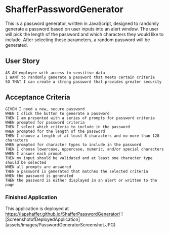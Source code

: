 # ShafferPasswordGenerator

This is a password generator, written in JavaScript, designed to randomly generate a password based on user inputs into an alert window. The user will pick the length of the password and which characters they would like to include. After selecting these parameters, a random password will be generated.

## User Story

```
AS AN employee with access to sensitive data
I WANT to randomly generate a password that meets certain criteria
SO THAT I can create a strong password that provides greater security
```

## Acceptance Criteria

```
GIVEN I need a new, secure password
WHEN I click the button to generate a password
THEN I am presented with a series of prompts for password criteria
WHEN prompted for password criteria
THEN I select which criteria to include in the password
WHEN prompted for the length of the password
THEN I choose a length of at least 8 characters and no more than 128 characters
WHEN prompted for character types to include in the password
THEN I choose lowercase, uppercase, numeric, and/or special characters
WHEN I answer each prompt
THEN my input should be validated and at least one character type should be selected
WHEN all prompts are answered
THEN a password is generated that matches the selected criteria
WHEN the password is generated
THEN the password is either displayed in an alert or written to the page
```

### Finished Application

This application is deployed at https://lapshaffer.github.io/ShafferPasswordGenerator/
![ScreenshotofDeployedApplication] (assets/images/PasswordGeneratorScreenshot.JPG) 
